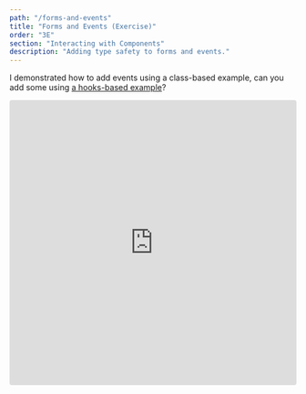 ```yaml
---
path: "/forms-and-events"
title: "Forms and Events (Exercise)"
order: "3E"
section: "Interacting with Components"
description: "Adding type safety to forms and events."
---
```


I demonstrated how to add events using a class-based example, can you add some using [a hooks-based example](https://codesandbox.io/s/incident-counter-5rvp3?file=/src/Application.tsx)?

<iframe src="https://codesandbox.io/embed/incident-counter-5rvp3?fontsize=14&hidenavigation=1&module=%2Fsrc%2FApplication.tsx&theme=dark"
     style="width:100%; height:500px; border:0; border-radius: 4px; overflow:hidden;"
     title="truncated-text-incomplete"
     allow="accelerometer; ambient-light-sensor; camera; encrypted-media; geolocation; gyroscope; hid; microphone; midi; payment; usb; vr; xr-spatial-tracking"
     sandbox="allow-forms allow-modals allow-popups allow-presentation allow-same-origin allow-scripts"
   ></iframe>
